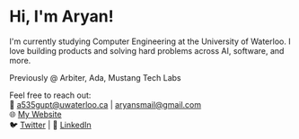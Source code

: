 # Hi, I'm Aryan!  

I'm currently studying Computer Engineering at the University of Waterloo. I love building products and solving hard problems across AI, software, and more.

Previously @ Arbiter, Ada, Mustang Tech Labs

Feel free to reach out:  
📧 a535gupt@uwaterloo.ca | aryansmail@gmail.com  
🌐 [My Website](https://arygupta.com)  
🐦 [Twitter](https://x.com/argupta_) | 💼 [LinkedIn](https://linkedin.com/in/aryangoopta)
